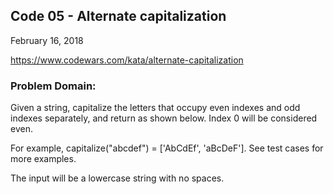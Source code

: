 ## Code 05 - Alternate capitalization

February 16, 2018

https://www.codewars.com/kata/alternate-capitalization

### Problem Domain:
Given a string, capitalize the letters that occupy even indexes and odd indexes separately, and return as shown below. Index 0 will be considered even.

For example, capitalize("abcdef") = ['AbCdEf', 'aBcDeF']. See test cases for more examples.

The input will be a lowercase string with no spaces.